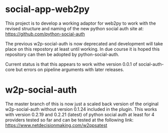 # social-app-web2py
This project is to develop a working adaptor for web2py to work with the revised structure and naming of the new python social auth site at:  https://github.com/python-social-auth

The previous w2p-social-auth is now deprecated and development will take place on this repostory at least until working. In due course it is hoped this repository can then be adopted by python-social-auth.

Current status is that this appears to work withe version 0.0.1 of social-auth-core but errors on pipeline arguments with later releases.


# w2p-social-auth 
The master branch of this is now just a scaled back version of the original w2p-social-auth without version 0.1.24 included in the plugin.  This works with version 0.2.19 and 0.2.21 (latest) of python social auth at least for 4 providers tested so far and can be tested at the following link:  https://www.netdecisionmaking.com/w2ppsatest



